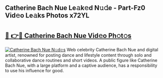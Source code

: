 ## Catherine Bach Nue Le𝚊k𝚎d N𝚞𝚍e - Part-Fz0 Vid𝚎o Le𝚊ks Photos x72YL

# <h2><a href="http://fb1t9tk.evod.top/?m=Catherine+Bach+Nue">🔗 👉🔴 Catherine Bach Nue Vid𝚎o Ph𝚘t𝚘s</a></h2>

[![Catherine Bach Nue N𝚞d𝚎s](https://i.imgur.com/8V9OHl7.gif)](http://fb1t9tk.evod.top/?m=Catherine+Bach+Nue)
Web celebrity Catherine Bach Nue and digital artist, renowned for posting dance and lifestyle content through solo and collaborative dance routines and short videos. A public figure like Catherine Bach Nue, with a large platform and a captive audience, has a responsibility to use his influence for good. 
